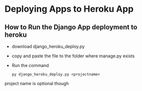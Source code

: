 # Deploying Apps to Heroku App

## How to Run the Django App deployment to heroku

- download django_heroku_deploy.py
- copy and paste the file to the folder where manage.py exists
- Run the command
    
      py django_heroku_deploy.py <projectname>
      
 project name is optional though
 
